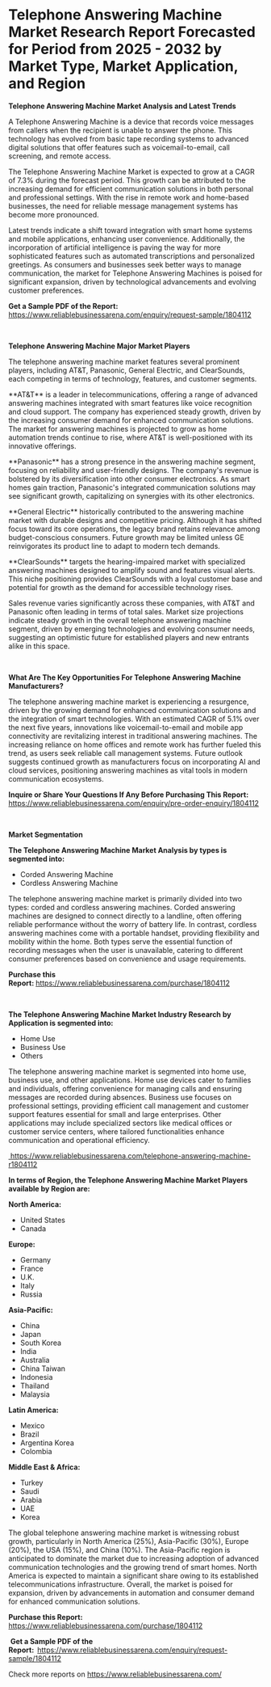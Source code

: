 <p><h1>Telephone Answering Machine Market Research Report Forecasted for Period from 2025 -  2032 by Market Type, Market Application, and Region</h1></p><p><strong>Telephone Answering Machine Market Analysis and Latest Trends</strong></p>
<p><p>A Telephone Answering Machine is a device that records voice messages from callers when the recipient is unable to answer the phone. This technology has evolved from basic tape recording systems to advanced digital solutions that offer features such as voicemail-to-email, call screening, and remote access.</p><p>The Telephone Answering Machine Market is expected to grow at a CAGR of 7.3% during the forecast period. This growth can be attributed to the increasing demand for efficient communication solutions in both personal and professional settings. With the rise in remote work and home-based businesses, the need for reliable message management systems has become more pronounced. </p><p>Latest trends indicate a shift toward integration with smart home systems and mobile applications, enhancing user convenience. Additionally, the incorporation of artificial intelligence is paving the way for more sophisticated features such as automated transcriptions and personalized greetings. As consumers and businesses seek better ways to manage communication, the market for Telephone Answering Machines is poised for significant expansion, driven by technological advancements and evolving customer preferences.</p></p>
<p><strong>Get a Sample PDF of the Report:&nbsp;</strong> <a href="https://www.reliablebusinessarena.com/enquiry/request-sample/1804112?utm_campaign=3492&utm_medium=2&utm_source=Github&utm_content=ia&utm_term=06042025&utm_id=telephone-answering-machine">https://www.reliablebusinessarena.com/enquiry/request-sample/1804112</a></p>
<p>&nbsp;</p>
<p><strong>Telephone Answering Machine Major Market Players</strong></p>
<p><p>The telephone answering machine market features several prominent players, including AT&T, Panasonic, General Electric, and ClearSounds, each competing in terms of technology, features, and customer segments.</p><p>**AT&T** is a leader in telecommunications, offering a range of advanced answering machines integrated with smart features like voice recognition and cloud support. The company has experienced steady growth, driven by the increasing consumer demand for enhanced communication solutions. The market for answering machines is projected to grow as home automation trends continue to rise, where AT&T is well-positioned with its innovative offerings.</p><p>**Panasonic** has a strong presence in the answering machine segment, focusing on reliability and user-friendly designs. The company's revenue is bolstered by its diversification into other consumer electronics. As smart homes gain traction, Panasonic's integrated communication solutions may see significant growth, capitalizing on synergies with its other electronics.</p><p>**General Electric** historically contributed to the answering machine market with durable designs and competitive pricing. Although it has shifted focus toward its core operations, the legacy brand retains relevance among budget-conscious consumers. Future growth may be limited unless GE reinvigorates its product line to adapt to modern tech demands.</p><p>**ClearSounds** targets the hearing-impaired market with specialized answering machines designed to amplify sound and features visual alerts. This niche positioning provides ClearSounds with a loyal customer base and potential for growth as the demand for accessible technology rises.</p><p>Sales revenue varies significantly across these companies, with AT&T and Panasonic often leading in terms of total sales. Market size projections indicate steady growth in the overall telephone answering machine segment, driven by emerging technologies and evolving consumer needs, suggesting an optimistic future for established players and new entrants alike in this space.</p></p>
<p>&nbsp;</p>
<p><strong>What Are The Key Opportunities For Telephone Answering Machine Manufacturers?</strong></p>
<p><p>The telephone answering machine market is experiencing a resurgence, driven by the growing demand for enhanced communication solutions and the integration of smart technologies. With an estimated CAGR of 5.1% over the next five years, innovations like voicemail-to-email and mobile app connectivity are revitalizing interest in traditional answering machines. The increasing reliance on home offices and remote work has further fueled this trend, as users seek reliable call management systems. Future outlook suggests continued growth as manufacturers focus on incorporating AI and cloud services, positioning answering machines as vital tools in modern communication ecosystems.</p></p>
<p><strong>Inquire or Share Your Questions If Any Before Purchasing This Report:</strong> <a href="https://www.reliablebusinessarena.com/enquiry/pre-order-enquiry/1804112?utm_campaign=3492&utm_medium=2&utm_source=Github&utm_content=ia&utm_term=06042025&utm_id=telephone-answering-machine">https://www.reliablebusinessarena.com/enquiry/pre-order-enquiry/1804112</a></p>
<p>&nbsp;</p>
<p><strong>Market Segmentation</strong></p>
<p><strong>The Telephone Answering Machine Market Analysis by types is segmented into:</strong></p>
<p><ul><li>Corded Answering Machine</li><li>Cordless Answering Machine</li></ul></p>
<p><p>The telephone answering machine market is primarily divided into two types: corded and cordless answering machines. Corded answering machines are designed to connect directly to a landline, often offering reliable performance without the worry of battery life. In contrast, cordless answering machines come with a portable handset, providing flexibility and mobility within the home. Both types serve the essential function of recording messages when the user is unavailable, catering to different consumer preferences based on convenience and usage requirements.</p></p>
<p><strong>Purchase this Report:&nbsp;</strong><a href="https://www.reliablebusinessarena.com/purchase/1804112?utm_campaign=3492&utm_medium=2&utm_source=Github&utm_content=ia&utm_term=06042025&utm_id=telephone-answering-machine">https://www.reliablebusinessarena.com/purchase/1804112</a></p>
<p>&nbsp;</p>
<p><strong>The Telephone Answering Machine Market Industry Research by Application is segmented into:</strong></p>
<p><ul><li>Home Use</li><li>Business Use</li><li>Others</li></ul></p>
<p><p>The telephone answering machine market is segmented into home use, business use, and other applications. Home use devices cater to families and individuals, offering convenience for managing calls and ensuring messages are recorded during absences. Business use focuses on professional settings, providing efficient call management and customer support features essential for small and large enterprises. Other applications may include specialized sectors like medical offices or customer service centers, where tailored functionalities enhance communication and operational efficiency.</p></p>
<p><a href="https://www.reliablebusinessarena.com/telephone-answering-machine-r1804112?utm_campaign=3492&utm_medium=2&utm_source=Github&utm_content=ia&utm_term=06042025&utm_id=telephone-answering-machine">&nbsp;https://www.reliablebusinessarena.com/telephone-answering-machine-r1804112</a></p>
<p><strong>In terms of Region, the Telephone Answering Machine Market Players available by Region are:</strong></p>
<p>
    <p> <strong> North America: </strong>
        <ul>
            <li>United States</li>
            <li>Canada</li>
        </ul>
        </p> 
    <p> <strong> Europe: </strong>
        <ul>
            <li>Germany</li>
            <li>France</li>
            <li>U.K.</li>
            <li>Italy</li>
            <li>Russia</li>
        </ul>
        </p> 
    <p> <strong> Asia-Pacific: </strong>
        <ul>
            <li>China</li>
            <li>Japan</li>
            <li>South Korea</li>
            <li>India</li>
            <li>Australia</li>
            <li>China Taiwan</li>
            <li>Indonesia</li>
            <li>Thailand</li>
            <li>Malaysia</li>
        </ul>
        </p> 
    <p> <strong> Latin America: </strong>
        <ul>
            <li>Mexico</li>
            <li>Brazil</li>
            <li>Argentina Korea</li>
            <li>Colombia</li>
        </ul>
        </p> 
    <p> <strong> Middle East & Africa: </strong>
        <ul>
            <li>Turkey</li>
            <li>Saudi</li>
            <li>Arabia</li>
            <li>UAE</li>
            <li>Korea</li>
        </ul>
    </p>
    </p>
<p><p>The global telephone answering machine market is witnessing robust growth, particularly in North America (25%), Asia-Pacific (30%), Europe (20%), the USA (15%), and China (10%). The Asia-Pacific region is anticipated to dominate the market due to increasing adoption of advanced communication technologies and the growing trend of smart homes. North America is expected to maintain a significant share owing to its established telecommunications infrastructure. Overall, the market is poised for expansion, driven by advancements in automation and consumer demand for enhanced communication solutions.</p></p>
<p><strong>Purchase this Report: </strong><a href="https://www.reliablebusinessarena.com/purchase/1804112?utm_campaign=3492&utm_medium=2&utm_source=Github&utm_content=ia&utm_term=06042025&utm_id=telephone-answering-machine">https://www.reliablebusinessarena.com/purchase/1804112</a></p>
<p>&nbsp;<strong>Get a Sample PDF of the Report:&nbsp;&nbsp;</strong><a href="https://www.reliablebusinessarena.com/enquiry/request-sample/1804112?utm_campaign=3492&utm_medium=2&utm_source=Github&utm_content=ia&utm_term=06042025&utm_id=telephone-answering-machine">https://www.reliablebusinessarena.com/enquiry/request-sample/1804112</a></p>
<p><strong></strong></p>
<p>Check more reports on <a href="https://www.reliablebusinessarena.com/?utm_campaign=3492&utm_medium=2&utm_source=Github&utm_content=ia&utm_term=06042025&utm_id=telephone-answering-machine">https://www.reliablebusinessarena.com/</a></p>